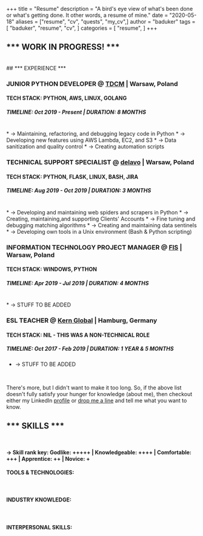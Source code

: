 +++
title = "Resume"
description = "A bird's eye view of what's been done or what's getting done. It other words, a resume of mine."
date = "2020-05-18"
aliases = ["resume", "cv", "quests", "my_cv",]
author = "baduker"
tags = [
    "baduker",
    "resume",
    "cv",
]
categories = [
    "resume",
]
+++

## *** WORK IN PROGRESS! ***
<br />
## *** EXPERIENCE ***
<br />

### JUNIOR PYTHON DEVELOPER @ [TDCM](https://tdcm.io/) | Warsaw, Poland
#### TECH STACK: PYTHON, AWS, LINUX, GOLANG
##### TIMELINE: **0ct 2019 - Present | DURATION: 8 MONTHS**
<br />
* -> Maintaining, refactoring, and debugging legacy code in Python
* -> Developing new features using AWS Lambda, EC2, and S3
* -> Data sanitization and quality control
* -> Creating automation scripts
<br />

### TECHNICAL SUPPORT SPECIALIST @ [delavo](https://dealavo.com/en/) | Warsaw, Poland
#### TECH STACK: PYTHON, FLASK, LINUX, BASH, JIRA
##### TIMELINE: **Aug 2019 - Oct 2019 | DURATION: 3 MONTHS**
<br />
* -> Developing and maintaining web spiders and scrapers in Python
* -> Creating, maintaining,and supporting Clients' Accounts
* -> Fine tuning and debugging matching algorithms 
* -> Creating and maintaining data sentinels
* -> Developing own tools in a Unix environment (Bash & Python scripting)

### INFORMATION TECHNOLOGY PROJECT MANAGER @ [FIS](https://www.fisglobal.com/) | Warsaw, Poland
#### TECH STACK: WINDOWS, PYTHON
##### TIMELINE: **Apr 2019 - Jul 2019 | DURATION: 4 MONTHS**
<br />
* -> STUFF TO BE ADDED

### ESL TEACHER @ [Kern Global](https://www.e-kern.com/en/) | Hamburg, Germany
#### TECH STACK: NIL - THIS WAS A NON-TECHNICAL ROLE
##### TIMELINE: **Oct 2017 - Feb 2019 | DURATION: 1 YEAR & 5 MONTHS**
* -> STUFF TO BE ADDED
<br />

There's more, but I didn't want to make it too long. So, if the above list
doesn't fully satisfy your hunger for knowledge (about me), then checkout 
either my LinkedIn [profile](https://www.linkedin.com/in/maciekt/) or 
[drop me a line](/contact) and tell me what you want to know.


## *** SKILLS ***

<br />

**-> Skill rank key:
Godlike: +++++ | Knowledgeable: ++++ | Comfortable: +++ | Apprentice: ++ | Novice: +**
<br />

#### TOOLS & TECHNOLOGIES:
<br />


#### INDUSTRY KNOWLEDGE:
<br />


#### INTERPERSONAL SKILLS:
<br />

